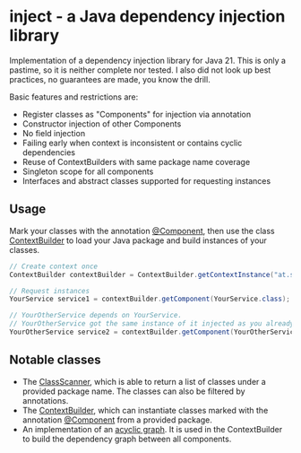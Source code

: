 # inject - a Java dependency injection library

Implementation of a dependency injection library for Java 21.
This is only a pastime, so it is neither complete nor tested. I also did not look up best practices, no guarantees are made, you know the drill.

Basic features and restrictions are:

- Register classes as "Components" for injection via annotation
- Constructor injection of other Components
- No field injection
- Failing early when context is inconsistent or contains cyclic dependencies
- Reuse of ContextBuilders with same package name coverage
- Singleton scope for all components
- Interfaces and abstract classes supported for requesting instances

## Usage

Mark your classes with the annotation [@Component](./src/main/java/at/schrer/inject/annotations/Component.java), then use the class [ContextBuilder](./src/main/java/at/schrer/inject/ContextBuilder.java) to load your Java package and build instances of your classes.

```java
// Create context once
ContextBuilder contextBuilder = ContextBuilder.getContextInstance("at.schrer.inject", "at.schrer.example", "at.schrer.util");

// Request instances
YourService service1 = contextBuilder.getComponent(YourService.class);

// YourOtherService depends on YourService.
// YourOtherService got the same instance of it injected as you already requested.
YourOtherService service2 = contextBuilder.getComponent(YourOtherService.class);
```

## Notable classes

- The [ClassScanner](./src/main/java/at/schrer/inject/ClassScanner.java), which is able to return a list of classes under a provided package name. The classes can also be filtered by annotations.
- The [ContextBuilder](./src/main/java/at/schrer/inject/ContextBuilder.java), which can instantiate classes marked with the annotation [@Component](./src/main/java/at/schrer/inject/annotations/Component.java) from a provided package.
- An implementation of an [acyclic graph](./src/main/java/at/schrer/inject/structures/SomeAcyclicGraph.java). It is used in the ContextBuilder to build the dependency graph between all components.
